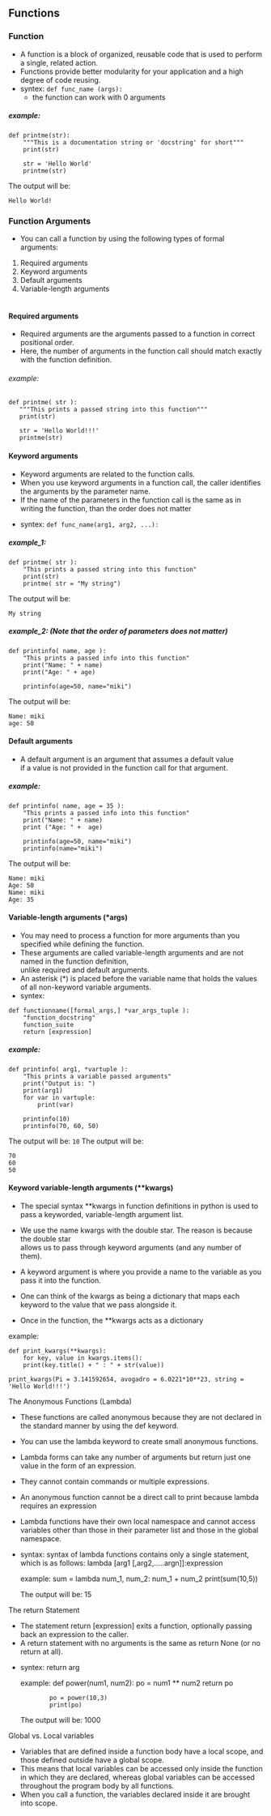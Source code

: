 ## Functions

### Function
- A function is a block of organized, reusable code that is used to perform a single, related action. 
- Functions provide better modularity for your application and a high degree of code reusing.
- syntex: `def func_name (args):`<br>
  - the function can work with 0 arguments

##### example:
```
def printme(str):
	"""This is a documentation string or 'docstring' for short"""
	print(str)
			
	str = 'Hello World'
	printme(str)
```
The output will be:
```
Hello World!
```
	
### Function Arguments
- You can call a function by using the following types of formal arguments:

1. Required arguments<br>
2. Keyword arguments<br>
3. Default arguments<br>
4. Variable-length arguments<br><br>

#### Required arguments
- Required arguments are the arguments passed to a function in correct positional order.
- Here, the number of arguments in the function call should match exactly with the function definition.

###### example:	
```
def printme( str ):
   """This prints a passed string into this function"""
   print(str)
				
   str = 'Hello World!!!'
   printme(str)
```


#### Keyword arguments
  - Keyword arguments are related to the function calls.
  - When you use keyword arguments in a function call, the caller identifies the arguments by the parameter name.
  - If the name of the parameters in the function call is the same as in writing the function, than the order does not matter
*	syntex:	`def func_name(arg1, arg2, ...):`

##### example_1:
```
def printme( str ):
	"This prints a passed string into this function"
	print(str)
	printme( str = "My string")
```
The output will be: 
```
My string
```
	
##### example_2: (Note that the order of parameters does not matter)
```
def printinfo( name, age ):
	"This prints a passed info into this function"
	print("Name: " + name)
	print("Age: " + age)

	printinfo(age=50, name="miki")
```
The output will be:
```
Name: miki
age: 50
```


#### Default arguments
  - A default argument is an argument that assumes a default value<br>
  if a value is not provided in the function call for that argument.

##### example:
```
def printinfo( name, age = 35 ):
	"This prints a passed info into this function"
	print("Name: " + name)
	print ("Age: " +  age)

	printinfo(age=50, name="miki")
	printinfo(name="miki")
```
The output will be:
```
Name: miki
Age: 50
Name: miki
Age: 35
```

#### Variable-length arguments (*args)
  - You may need to process a function for more arguments than you specified while defining the function.
  - These arguments are called variable-length arguments and are not named in the function definition,<br>
	unlike required and default arguments.
- An asterisk (*) is placed before the variable name that holds the values of all non-keyword variable arguments.
- syntex:
```
def functionname([formal_args,] *var_args_tuple ):
	"function_docstring"
	function_suite
	return [expression]
```

##### example:
```
def printinfo( arg1, *vartuple ):
	"This prints a variable passed arguments"
	print("Output is: ")
	print(arg1)
	for var in vartuple:
		print(var)
		
	printinfo(10)
	printinfo(70, 60, 50)
```
The output will be: `10`
The output will be:
```
70
60
50
```

#### Keyword variable-length arguments (**kwargs)
- The special syntax **kwargs in function definitions in python is used to pass a keyworded, variable-length argument list.
- We use the name kwargs with the double star. The reason is because the double star<br>
allows us to pass through keyword arguments (and any number of them).

- A keyword argument is where you provide a name to the variable as you pass it into the function.
- One can think of the kwargs as being a dictionary that maps each keyword to the value that we pass alongside it. 
- Once in the function, the **kwargs acts as a dictionary

example:
```
def print_kwargs(**kwargs):
	for key, value in kwargs.items():
	print(key.title() + " : " + str(value))

print_kwargs(Pi = 3.141592654, avogadro = 6.0221*10**23, string = 'Hello World!!!')
```


The Anonymous Functions (Lambda)
-	These functions are called anonymous because they are not declared in the standard manner by using the def keyword. 
-	You can use the lambda keyword to create small anonymous functions.

-	Lambda forms can take any number of arguments but return just one value in the form of an expression. 

-	They cannot contain commands or multiple expressions.

-	An anonymous function cannot be a direct call to print because lambda requires an expression

-	Lambda functions have their own local namespace and cannot access variables other than those 
	in their parameter list and those in the global namespace.
	
*	syntax:	syntax of lambda functions contains only a single statement, which is as follows:
			lambda [arg1 [,arg2,.....argn]]:expression

	example:	sum = lambda num_1, num_2: num_1 + num_2
				print(sum(10,5))
	
	The output will be: 15


The return Statement
-	The statement return [expression] exits a function, optionally passing back an expression to the caller. 
-	A return statement with no arguments is the same as return None (or no return at all).
*	syntex:	return arg

	example:	def power(num1, num2):
					po = num1 ** num2
					return po
				
				po = power(10,3)
				print(po)
	
	The output will be: 1000


Global vs. Local variables
-	Variables that are defined inside a function body have a local scope, and those defined outside have a global scope.
-	This means that local variables can be accessed only inside the function in which they are declared, 
	whereas global variables can be accessed throughout the program body by all functions. 
-	When you call a function, the variables declared inside it are brought into scope.
